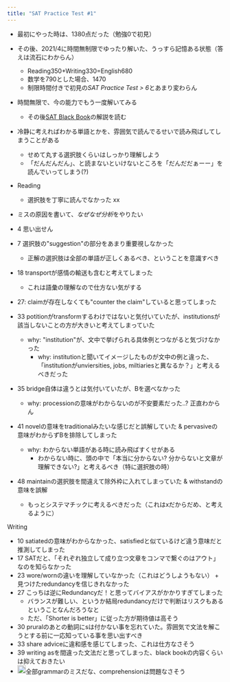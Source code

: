 ```yaml
---
title: "SAT Practice Test #1"
---
```


* 最初にやった時は、1380点だった（勉強0で初見）

* その後、2021/4に時間無制限でゆったり解いた、うっすら記憶ある状態（答えは流石にわからん）
  
  * Reading350+Writing330=English680
  * 数学を790とした場合、1470
  * 制限時間付きで初見の*SAT Practice Test  > 6*とあまり変わらん
* 時間無限で、今の能力でもう一度解いてみる
  
  * その後[SAT Black Book](SAT%20Black%20Book.md)の解説を読む
* 冷静に考えればわかる単語とかを、雰囲気で読んでるせいで読み飛ばしてしまうことがある
  
  * せめて丸する選択肢くらいはしっかり理解しよう
  * 「だんだんだん」、と読まないといけないところを「だんだだぁーー」を読んでいってしまう(?)
* Reading
  
  * 選択肢を丁寧に読んでなかった xx
* ミスの原因を書いて、*なぜなぜ分析*をやりたい

* 4 思い出せん

* 7 選択肢の"suggestion"の部分をあまり重要視しなかった
  
  * 正解の選択肢は全部の単語が正しくあるべき、ということを意識すべき
* 18 transportが感情の輸送も含むと考えてしまった
  
  * これは語彙の理解なので仕方ない気がする
* 27: claimが存在しなくても"counter the claim"していると思ってしまった

* 33 potitionがtransformするわけではないと気付いていたが、institutionsが該当しないことの方が大きいと考えてしまっていた
  
  * why: "institution"が、文中で挙げられる具体例とつながると気づけなかった
    * why: institutionと聞いてイメージしたものが文中の例と違った、「institutionがunviersities, jobs, miltiariesと異なるか？」と考えるべきだった
* 35 bridge自体は違うとは気付いていたが、Bを選べなかった
  
  * why: processionの意味がわからないのが不安要素だった..? 正直わからん
* 41 novelの意味をtraditionalみたいな感じだと誤解していた & pervasiveの意味がわからずBを排除してしまった
  
  * why: わからない単語がある時に読み飛ばすくせがある
    * わからない時に、頭の中で「本当に分からない? 分からないと文章が理解できない?」と考えるべき（特に選択肢の時）
* 48 maintainの選択肢を間違えて除外枠に入れてしまっていた & withstandの意味を誤解
  
  * もっとシステマチックに考えるべきだった（これはxだからだめ、と考えるように）

Writing

* 10 satiatedの意味がわからなかった、satisfiedと似ているけど違う意味だと推測してしまった
* 17 SATだと、「それぞれ独立して成り立つ文章をコンマで繋ぐのはアウト」なのを知らなかった
* 23 wore/wornの違いを理解していなかった（これはどうしようもない） + 見つけたredundancyを信じきれなかった
* 27 こっちは逆にRedundancyだ！と思ってバイアスがかかりすぎてしまった
  * バランスが難しい、というか結局redundancyだけで判断はリスクもあるということなんだろうなと
  * ただ、「Shorter is better」に従った方が期待値は高そう
* 30 pruralのあとの動詞にsは付かない事を忘れていた。雰囲気で文法を解こうとする前に一応知っている事を思い出すべき
* 33 share adviceに違和感を感じてしまった、これは仕方なさそう
* 39 writing asを間違った文法だと思ってしまった、black bookの内容くらいは抑えておきたい
* <img src='https://scrapbox.io/api/pages/blu3mo-public/blu3mo/icon' alt='blu3mo.icon' height="19.5"/>全部grammarのミスだな、comprehensionは問題なさそう
